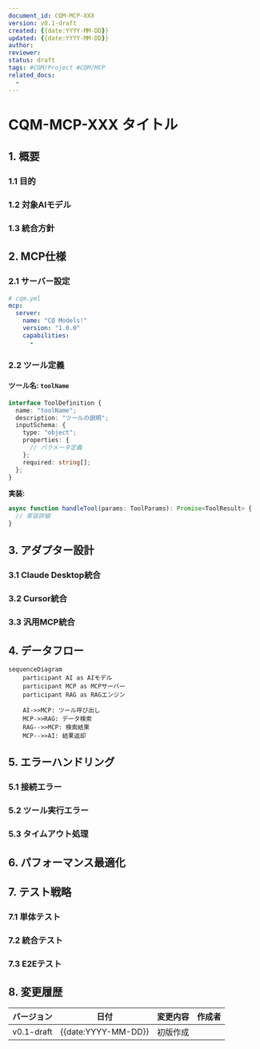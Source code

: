```yaml
---
document_id: CQM-MCP-XXX
version: v0.1-draft
created: {{date:YYYY-MM-DD}}
updated: {{date:YYYY-MM-DD}}
author: 
reviewer: 
status: draft
tags: #CQM/Project #CQM/MCP
related_docs:
  - 
---
```


# CQM-MCP-XXX タイトル

## 1. 概要

### 1.1 目的

### 1.2 対象AIモデル

### 1.3 統合方針

## 2. MCP仕様

### 2.1 サーバー設定

```yaml
# cqm.yml
mcp:
  server:
    name: "CQ Models!"
    version: "1.0.0"
    capabilities:
      - 
```

### 2.2 ツール定義

#### ツール名: `toolName`

```typescript
interface ToolDefinition {
  name: "toolName";
  description: "ツールの説明";
  inputSchema: {
    type: "object";
    properties: {
      // パラメータ定義
    };
    required: string[];
  };
}
```

**実装:**
```typescript
async function handleTool(params: ToolParams): Promise<ToolResult> {
  // 実装詳細
}
```

## 3. アダプター設計

### 3.1 Claude Desktop統合

### 3.2 Cursor統合

### 3.3 汎用MCP統合

## 4. データフロー

```mermaid
sequenceDiagram
    participant AI as AIモデル
    participant MCP as MCPサーバー
    participant RAG as RAGエンジン
    
    AI->>MCP: ツール呼び出し
    MCP->>RAG: データ検索
    RAG-->>MCP: 検索結果
    MCP-->>AI: 結果返却
```

## 5. エラーハンドリング

### 5.1 接続エラー

### 5.2 ツール実行エラー

### 5.3 タイムアウト処理

## 6. パフォーマンス最適化

## 7. テスト戦略

### 7.1 単体テスト

### 7.2 統合テスト

### 7.3 E2Eテスト

## 8. 変更履歴

| バージョン | 日付 | 変更内容 | 作成者 |
|-----------|------|----------|--------|
| v0.1-draft | {{date:YYYY-MM-DD}} | 初版作成 |  |